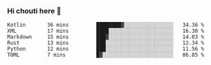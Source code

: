 ### Hi chouti here 👋


<!--START_SECTION:waka-->

```text
Kotlin       36 mins         ████████▓░░░░░░░░░░░░░░░░   34.36 %
XML          17 mins         ████░░░░░░░░░░░░░░░░░░░░░   16.30 %
Markdown     15 mins         ███▓░░░░░░░░░░░░░░░░░░░░░   14.03 %
Rust         13 mins         ███░░░░░░░░░░░░░░░░░░░░░░   12.34 %
Python       12 mins         ███░░░░░░░░░░░░░░░░░░░░░░   11.56 %
TOML         7 mins          █▓░░░░░░░░░░░░░░░░░░░░░░░   06.85 %
```

<!--END_SECTION:waka-->

<!--
**l0nl1f3/l0nl1f3** is a ✨ _special_ ✨ repository because its `README.md` (this file) appears on your GitHub profile.

Here are some ideas to get you started:

- 🔭 I’m currently working on ...
- 🌱 I’m currently learning ...
- 👯 I’m looking to collaborate on ...
- 🤔 I’m looking for help with ...
- 💬 Ask me about ...
- 📫 How to reach me: ...
- 😄 Pronouns: ...
- ⚡ Fun fact: ...
-->
